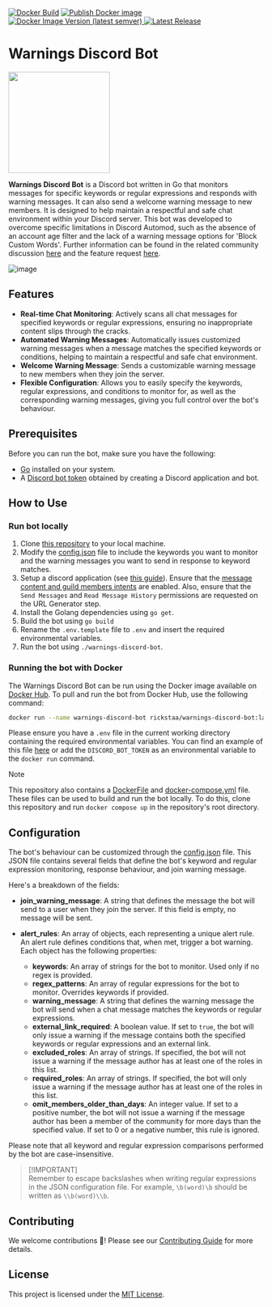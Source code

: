 [![Docker Build](https://github.com/rickstaa/warnings-discord-bot/actions/workflows/docker-build.yml/badge.svg)](https://github.com/rickstaa/warnings-discord-bot/actions/workflows/docker-build.yml)
[![Publish Docker image](https://github.com/rickstaa/warnings-discord-bot/actions/workflows/docker-publish.yml/badge.svg)](https://github.com/rickstaa/warnings-discord-bot/actions/workflows/docker-publish.yml)
[![Docker Image Version (latest semver)](https://img.shields.io/docker/v/rickstaa/warnings-discord-bot?logo=docker)
](https://hub.docker.com/r/rickstaa/warnings-discord-bot)
[![Latest Release](https://img.shields.io/github/v/release/rickstaa/warnings-discord-bot?label=latest%20release)](https://github.com/rickstaa/warnings-discord-bot/releases)

# Warnings Discord Bot

<img src="https://assets-global.website-files.com/6257adef93867e50d84d30e2/636e0b5061df29d55a92d945_full_logo_blurple_RGB.svg" width="200"><br>

**Warnings Discord Bot** is a Discord bot written in Go that monitors messages for specific keywords or regular expressions and responds with warning messages. It can also send a welcome warning message to new members. It is designed to help maintain a respectful and safe chat environment within your Discord server. This bot was developed to overcome specific limitations in Discord Automod, such as the absence of an account age filter and the lack of a warning message options for 'Block Custom Words'. Further information can be found in the related community discussion [here](https://support.discord.com/hc/en-us/community/posts/20849181420055-Implement-Account-Age-Filter-for-Block-Custom-Words-in-Automod) and the feature request [here](https://support.discord.com/hc/en-us/requests/42283721).

![image](https://github.com/rickstaa/warnings-discord-bot/assets/17570430/fd29682c-bf16-4c90-b8f8-2c0b6ac5d8f4)

## Features

- **Real-time Chat Monitoring**: Actively scans all chat messages for specified keywords or regular expressions, ensuring no inappropriate content slips through the cracks.
- **Automated Warning Messages**: Automatically issues customized warning messages when a message matches the specified keywords or conditions, helping to maintain a respectful and safe chat environment.
- **Welcome Warning Message**: Sends a customizable warning message to new members when they join the server.
- **Flexible Configuration**: Allows you to easily specify the keywords, regular expressions, and conditions to monitor for, as well as the corresponding warning messages, giving you full control over the bot's behaviour.

## Prerequisites

Before you can run the bot, make sure you have the following:

- [Go](https://golang.org/) installed on your system.
- A [Discord bot token](https://discord.com/developers/applications) obtained by creating a Discord application and bot.

## How to Use

### Run bot locally

1. Clone [this repository](https://github.com/rickstaa/warnings-discord-bot) to your local machine.
2. Modify the [config.json](config/config.json) file to include the keywords you want to monitor and the warning messages you want to send in response to keyword matches.
3. Setup a discord application (see [this guide](https://discordjs.guide/preparations/setting-up-a-bot-application.html#what-is-a-token-anyway)). Ensure that the [message content and guild members intents](https://discord.com/developers/docs/topics/gateway#list-of-intents) are enabled. Also, ensure that the `Send Messages` and `Read Message History` permissions are requested on the URL Generator step.
4. Install the Golang dependencies using `go get`.
5. Build the bot using `go build`
6. Rename the `.env.template` file to `.env` and insert the required environmental variables.
7. Run the bot using `./warnings-discord-bot`.

### Running the bot with Docker

The Warnings Discord Bot can be run using the Docker image available on [Docker Hub](https://hub.docker.com/r/rickstaa/warnings-discord-bot). To pull and run the bot from Docker Hub, use the following command:

```bash
docker run --name warnings-discord-bot rickstaa/warnings-discord-bot:latest
```

Please ensure you have a `.env` file in the current working directory containing the required environmental variables. You can find an example of this file [here](./.env.template) or add the `DISCORD_BOT_TOKEN` as an environmental variable to the `docker run` command.

> [!NOTE]
> This repository also contains a [DockerFile](./Dockerfile) and [docker-compose.yml](./docker-compose.yml) file. These files can be used to build and run the bot locally. To do this, clone this repository and run `docker compose up` in the repository's root directory.

## Configuration

The bot's behaviour can be customized through the [config.json](config/config.json) file. This JSON file contains several fields that define the bot's keyword and regular expression monitoring, response behaviour, and join warning message.

Here's a breakdown of the fields:

- **join_warning_message**: A string that defines the message the bot will send to a user when they join the server. If this field is empty, no message will be sent.

- **alert_rules**: An array of objects, each representing a unique alert rule. An alert rule defines conditions that, when met, trigger a bot warning. Each object has the following properties:
  - **keywords**: An array of strings for the bot to monitor. Used only if no regex is provided.
  - **regex_patterns**: An array of regular expressions for the bot to monitor. Overrides keywords if provided.
  - **warning_message**: A string that defines the warning message the bot will send when a chat message matches the keywords or regular expressions.
  - **external_link_required**: A boolean value. If set to `true`, the bot will only issue a warning if the message contains both the specified keywords or regular expressions and an external link.
  - **excluded_roles**: An array of strings. If specified, the bot will not issue a warning if the message author has at least one of the roles in this list.
  - **required_roles**: An array of strings. If specified, the bot will only issue a warning if the message author has at least one of the roles in this list.
  - **omit_members_older_than_days**: An integer value. If set to a positive number, the bot will not issue a warning if the message author has been a member of the community for more days than the specified value. If set to 0 or a negative number, this rule is ignored.

Please note that all keyword and regular expression comparisons performed by the bot are case-insensitive.

> [!IMPORTANT]\
> Remember to escape backslashes when writing regular expressions in the JSON configuration file. For example, `\b(word)\b` should be written as `\\b(word)\\b`.

## Contributing

We welcome contributions 🚀! Please see our [Contributing Guide](CONTRIBUTING.md) for more details.

## License

This project is licensed under the [MIT License](LICENSE).
